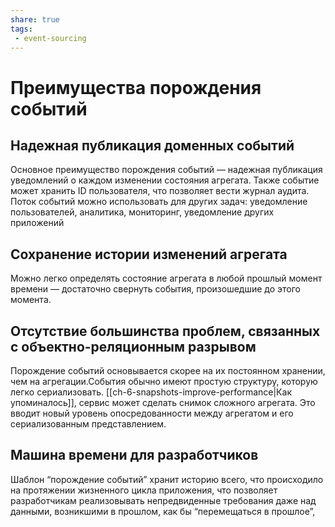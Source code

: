 ```yaml
---
share: true
tags:
 - event-sourcing
---
```

# Преимущества порождения событий
## Надежная публикация доменных событий
Основное преимущество порождения событий — надежная публикация уведомлений о каждом изменении состояния агрегата. Также событие может хранить ID пользователя, что позволяет вести журнал аудита. Поток событий можно использовать для других задач: уведомление пользователей, аналитика, мониторинг, уведомление других приложений
## Сохранение истории изменений агрегата
Можно легко определять состояние агрегата в любой прошлый момент времени — достаточно свернуть события, произошедшие до этого момента.
## Отсутствие большинства проблем, связанных с объектно-реляционным разрывом
Порождение событий основывается скорее на их постоянном хранении, чем на агрегации.События обычно имеют простую структуру, которую легко сериализовать. [[ch-6-snapshots-improve-performance|Как упоминалось]], сервис может сделать снимок сложного агрегата. Это вводит новый уровень опосредованности между агрегатом и его сериализованным представлением.
## Машина времени для разработчиков
Шаблон “порождение событий” хранит историю всего, что происходило на протяжении жизненного цикла приложения, что позволяет разработчикам реализовывать непредвиденные требования даже над данными, возникшими в прошлом, как бы “перемещаться в прошлое”,